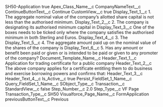 <?xml version="1.0" encoding="UTF-8"?>
<CustomMetadata xmlns="http://soap.sforce.com/2006/04/metadata" xmlns:xsi="http://www.w3.org/2001/XMLSchema-instance" xmlns:xsd="http://www.w3.org/2001/XMLSchema">
    <label>SH50-Application</label>
    <protected>true</protected>
    <values>
        <field>Apex_Class_Name__c</field>
        <value xsi:nil="true"/>
    </values>
    <values>
        <field>CompanyNameText__c</field>
        <value xsi:nil="true"/>
    </values>
    <values>
        <field>ContinueButtonText__c</field>
        <value xsi:type="xsd:string">Continue</value>
    </values>
    <values>
        <field>CustomView__c</field>
        <value xsi:type="xsd:boolean">true</value>
    </values>
    <values>
        <field>Display_Text_1__c</field>
        <value xsi:type="xsd:string">1. The aggregate nominal value of the company’s allotted share capital is not
less than the authorised minimum.</value>
    </values>
    <values>
        <field>Display_Text_2__c</field>
        <value xsi:type="xsd:string">2. The company is designating its authorised minimum capital in</value>
    </values>
    <values>
        <field>Display_Text_3__c</field>
        <value xsi:type="xsd:string">One of the boxes needs to be ticked
only where the company satisfies
the authorised minimum in both
Sterling and Euros.</value>
    </values>
    <values>
        <field>Display_Text_4__c</field>
        <value xsi:type="xsd:string">3. The</value>
    </values>
    <values>
        <field>Display_Text_5__c</field>
        <value xsi:type="xsd:string">4. The aggregate amount paid up on the nominal value of the shares of the
company is</value>
    </values>
    <values>
        <field>Display_Text_6__c</field>
        <value xsi:type="xsd:string">5. Has any amount or benefit been paid or given or is intended to be paid or given
to any promoter of the company?</value>
    </values>
    <values>
        <field>Document_Template_Name__c</field>
        <value xsi:nil="true"/>
    </values>
    <values>
        <field>Header_Text_1__c</field>
        <value xsi:type="xsd:string">Application for trading certificate
for a public company</value>
    </values>
    <values>
        <field>Header_Text_2__c</field>
        <value xsi:type="xsd:string">The above company applies for a certificate entitling them to do business and
exercise borrowing powers and confirms that:</value>
    </values>
    <values>
        <field>Header_Text_3__c</field>
        <value xsi:nil="true"/>
    </values>
    <values>
        <field>Header_Text_4__c</field>
        <value xsi:nil="true"/>
    </values>
    <values>
        <field>Is_Active__c</field>
        <value xsi:type="xsd:boolean">true</value>
    </values>
    <values>
        <field>Persist_FieldSet_1_Name__c</field>
        <value xsi:nil="true"/>
    </values>
    <values>
        <field>Query_FieldSet_1_Name__c</field>
        <value xsi:nil="true"/>
    </values>
    <values>
        <field>SObject_Type__c</field>
        <value xsi:type="xsd:string">Transaction__c</value>
    </values>
    <values>
        <field>StandardView__c</field>
        <value xsi:type="xsd:boolean">false</value>
    </values>
    <values>
        <field>Step_Number__c</field>
        <value xsi:type="xsd:double">2.0</value>
    </values>
    <values>
        <field>Step_Type__c</field>
        <value xsi:type="xsd:string">VF Page</value>
    </values>
    <values>
        <field>Transaction_Type__c</field>
        <value xsi:type="xsd:string">SH50</value>
    </values>
    <values>
        <field>Visualforce_Page_Name__c</field>
        <value xsi:type="xsd:string">FormApplication</value>
    </values>
    <values>
        <field>previousButtonText__c</field>
        <value xsi:type="xsd:string">Previous</value>
    </values>
</CustomMetadata>
